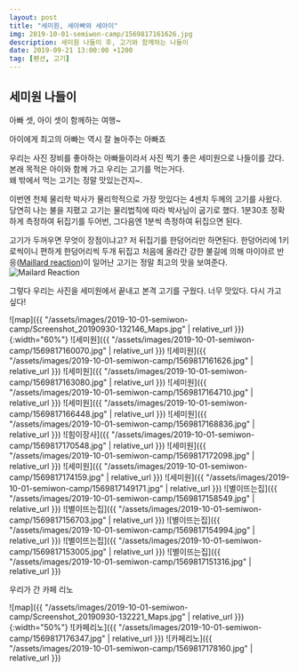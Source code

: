 ```yaml
---
layout: post
title: "세미원, 세아빠와 세아이"
img: 2019-10-01-semiwon-camp/1569817161626.jpg
description: 세미원 나들이 후, 고기와 함께하는 나들이
date: 2019-09-21 13:00:00 +1200
tag: [펜션, 고기]
---
```


## 세미원 나들이

아빠 셋, 아이 셋이 함께하는 여행~

아이에게 최고의 아빠는 역시 잘 놀아주는 아빠죠  

우리는 사진 장비를 좋아하는 아빠들이라서 사진 찍기 좋은 세미원으로 나들이를 갔다.  
본래 목적은 아이와 함께 가고 우리는 고기를 먹는거다.  
왜 밖에서 먹는 고기는 정말 맛있는건지~.  

이번엔 천체 물리학 박사가 물리학적으로 가장 맛있다는 4센치 두께의 고기를 사왔다. 당연히 나는 불을 지폈고 고기는 물리법칙에 따라 박사님이 굽기로 했다. 1분30초 정확하게 측정하여 뒤집기를 두어번, 그다음엔 1분씩 측정하여 뒤집으면 된다.  

고기가 두꺼우면 무엇이 장점이냐고? 저 뒤집기를 한덩어리만 하면된다. 한덩어리에 1키로씩이니 편하게 한덩어리씩 두개 뒤집고 처음에 올라간 강한 불길에 의해 마이야르 반응([Maillard reaction](https://medium.com/@vijinimallawaarachchi/maillard-reaction-the-science-of-browning-flavoring-and-aroma-1605133960ae))이 일어난 고기는 정말 최고의 맛을 보여준다.
![Mailard Reaction](https://i0.wp.com/www.compoundchem.com/wp-content/uploads/2015/01/Food-Chemistry-Maillard-Reaction.png?resize=1024%2C724&ssl=1)

그렇다 우리는 사진을 세미원에서 끝내고 본격 고기를 구웠다. 너무 맛있다. 다시 가고 싶다!

![map]({{ "/assets/images/2019-10-01-semiwon-camp/Screenshot_20190930-132146_Maps.jpg" | relative_url }}){:width="60%"}
![세미원]({{ "/assets/images/2019-10-01-semiwon-camp/1569817160070.jpg" | relative_url }})
![세미원]({{ "/assets/images/2019-10-01-semiwon-camp/1569817161626.jpg" | relative_url }})
![세미원]({{ "/assets/images/2019-10-01-semiwon-camp/1569817163080.jpg" | relative_url }})
![세미원]({{ "/assets/images/2019-10-01-semiwon-camp/1569817164710.jpg" | relative_url }})
![세미원]({{ "/assets/images/2019-10-01-semiwon-camp/1569817166448.jpg" | relative_url }})
![세미원]({{ "/assets/images/2019-10-01-semiwon-camp/1569817168836.jpg" | relative_url }})
![힘이장사]({{ "/assets/images/2019-10-01-semiwon-camp/1569817170548.jpg" | relative_url }})
![세미원]({{ "/assets/images/2019-10-01-semiwon-camp/1569817172098.jpg" | relative_url }})
![세미원]({{ "/assets/images/2019-10-01-semiwon-camp/1569817174159.jpg" | relative_url }})
![세미원]({{ "/assets/images/2019-10-01-semiwon-camp/1569817149171.jpg" | relative_url }})
![별이뜨는집]({{ "/assets/images/2019-10-01-semiwon-camp/1569817158549.jpg" | relative_url }})
![별이뜨는집]({{ "/assets/images/2019-10-01-semiwon-camp/1569817156703.jpg" | relative_url }})
![별이뜨는집]({{ "/assets/images/2019-10-01-semiwon-camp/1569817154994.jpg" | relative_url }})
![별이뜨는집]({{ "/assets/images/2019-10-01-semiwon-camp/1569817153005.jpg" | relative_url }})
![별이뜨는집]({{ "/assets/images/2019-10-01-semiwon-camp/1569817151316.jpg" | relative_url }})

우리가 간 카페 리노

![map]({{ "/assets/images/2019-10-01-semiwon-camp/Screenshot_20190930-132221_Maps.jpg" | relative_url }}){:width="50%"}
![카페리노]({{ "/assets/images/2019-10-01-semiwon-camp/1569817176347.jpg" | relative_url }})
![카페리노]({{ "/assets/images/2019-10-01-semiwon-camp/1569817178160.jpg" | relative_url }})
